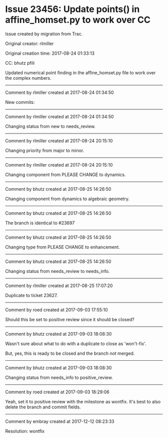 # Issue 23456: Update points() in affine_homset.py to work over CC

Issue created by migration from Trac.

Original creator: rlmiller

Original creation time: 2017-08-24 01:33:13

CC:  bhutz pfili

Updated numerical point finding in the affine_homset.py file to work over the complex numbers.


---

Comment by rlmiller created at 2017-08-24 01:34:50

New commits:


---

Comment by rlmiller created at 2017-08-24 01:34:50

Changing status from new to needs_review.


---

Comment by rlmiller created at 2017-08-24 20:15:10

Changing priority from major to minor.


---

Comment by rlmiller created at 2017-08-24 20:15:10

Changing component from PLEASE CHANGE to dynamics.


---

Comment by bhutz created at 2017-08-25 14:26:50

Changing component from dynamics to algebraic geometry.


---

Comment by bhutz created at 2017-08-25 14:26:50

The branch is identical to #23697


---

Comment by bhutz created at 2017-08-25 14:26:50

Changing type from PLEASE CHANGE to enhancement.


---

Comment by bhutz created at 2017-08-25 14:26:50

Changing status from needs_review to needs_info.


---

Comment by rlmiller created at 2017-08-25 17:07:20

Duplicate to ticket 23627.


---

Comment by roed created at 2017-09-03 17:55:10

Should this be set to positive review since it should be closed?


---

Comment by bhutz created at 2017-09-03 18:08:30

Wasn't sure about what to do with a duplicate to close as 'won't-fix'.

But, yes, this is ready to be closed and the branch *not* merged.


---

Comment by bhutz created at 2017-09-03 18:08:30

Changing status from needs_info to positive_review.


---

Comment by roed created at 2017-09-03 18:29:06

Yeah, set it to positive review with the milestone as wontfix.  It's best to also delete the branch and commit fields.


---

Comment by embray created at 2017-12-12 08:23:33

Resolution: wontfix
